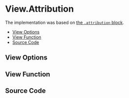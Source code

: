 # View.Attribution

The implementation was based on [the `.attribution` block](../../prototype/blocks/attribution.md).

- [View Options](#view-options)
- [View Function](#view-function)
- [Source Code](#source-code)

## View Options



## View Function



## Source Code
